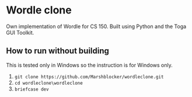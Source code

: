 # Wordle clone
Own implementation of Wordle for CS 150. Built using Python and the Toga GUI Toolkit.

## How to run without building
This is tested only in Windows so the instruction is for Windows only.

  1. `git clone https://github.com/Marshblocker/wordleclone.git`
  2. `cd wordleclone\wordleclone`
  3. `briefcase dev`
